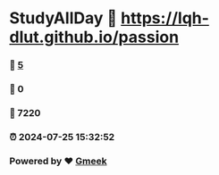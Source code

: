 # StudyAllDay :link: https://lqh-dlut.github.io/passion 
### :page_facing_up: [5](https://lqh-dlut.github.io/passion/tag.html) 
### :speech_balloon: 0 
### :hibiscus: 7220 
### :alarm_clock: 2024-07-25 15:32:52 
### Powered by :heart: [Gmeek](https://github.com/Meekdai/Gmeek)
